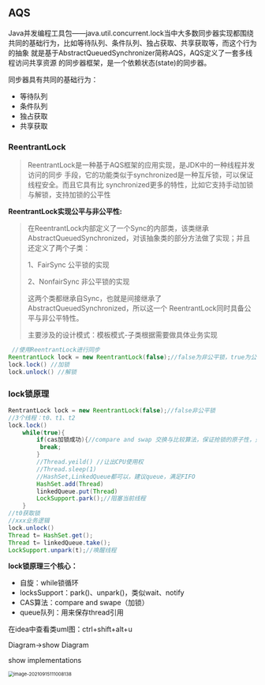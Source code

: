 

## AQS

Java并发编程工具包——java.util.concurrent.lock当中大多数同步器实现都围绕共同的基础行为，比如等待队列、条件队列、独占获取、共享获取等，而这个行为的抽象 就是基于AbstractQueuedSynchronizer简称AQS，AQS定义了一套多线程访问共享资源 的同步器框架，是一个依赖状态(state)的同步器。

同步器具有共同的基础行为：

- 等待队列
- 条件队列
- 独占获取
- 共享获取

### ReentrantLock

> ReentrantLock是一种基于AQS框架的应用实现，是JDK中的一种线程并发访问的同步 手段，它的功能类似于synchronized是一种互斥锁，可以保证线程安全。而且它具有比 synchronized更多的特性，比如它支持手动加锁与解锁，支持加锁的公平性

**ReentrantLock实现公平与非公平性:**

> 在ReentrantLock内部定义了一个Sync的内部类，该类继承AbstractQueuedSynchronized，对该抽象类的部分方法做了实现；并且还定义了两个子类：
>
> 1、FairSync 公平锁的实现 
>
> 2、NonfairSync 非公平锁的实现
>
> 这两个类都继承自Sync，也就是间接继承了AbstractQueuedSynchronized，所以这一个 ReentrantLock同时具备公平与非公平特性。 
>
> 主要涉及的设计模式：模板模式-子类根据需要做具体业务实现

``` java
 //使用ReentrantLock进行同步
ReentrantLock lock = new ReentrantLock(false);//false为非公平锁，true为公平锁
lock.lock() //加锁
lock.unlock() //解锁
```

### lock锁原理

``` java
RentrantLock lock = new ReentrantLock(false);//false非公平锁
//3个线程：t0、t1、t2
lock.lock()
	while(true){
        if(cas加锁成功){//compare and swap 交换与比较算法，保证抢锁的原子性，只能有一个抢锁成功
         break;
        }
        //Thread.yeild() //让出CPU使用权
        //Thread.sleep(1)
        //HashSet,LinkedQueue都可以，建议queue，满足FIFO
        HashSet.add(Thread)
        linkedQueue.put(Thread)
        LockSupport.park();//阻塞当前线程
    }	
//t0获取锁
//xxx业务逻辑
lock.unlock()
Thread t= HashSet.get();
Thread t= linkedQueue.take();
LockSupport.unpark(t);//唤醒线程
```

**lock锁原理三个核心：**

- 自旋：while锁循环
- locksSupport：park()、unpark()，类似wait、notify
- CAS算法：compare and swape（加锁）
- queue队列：用来保存thread引用



在idea中查看类uml图：ctrl+shift+alt+u

Diagram->show Diagram

show implementations

<img src="C:\Users\MSY\AppData\Roaming\Typora\typora-user-images\image-20210915111008138.png" alt="image-20210915111008138" style="zoom: 67%;" />

